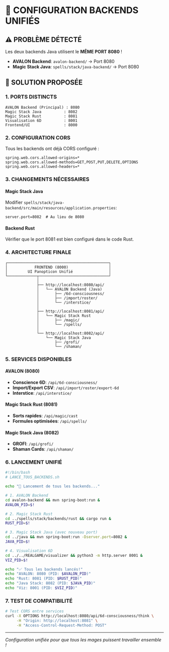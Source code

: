 # 🔧 CONFIGURATION BACKENDS UNIFIÉS

## ⚠️ PROBLÈME DÉTECTÉ

Les deux backends Java utilisent le **MÊME PORT 8080** !
- **AVALON Backend**: `avalon-backend/` → Port 8080
- **Magic Stack Java**: `spells/stack/java-backend/` → Port 8080

## 🎯 SOLUTION PROPOSÉE

### 1. PORTS DISTINCTS
```
AVALON Backend (Principal) : 8080
Magic Stack Java          : 8082  
Magic Stack Rust          : 8081
Visualisation 6D          : 8001
Frontend/UI               : 8000
```

### 2. CONFIGURATION CORS

Tous les backends ont déjà CORS configuré :
```properties
spring.web.cors.allowed-origins=*
spring.web.cors.allowed-methods=GET,POST,PUT,DELETE,OPTIONS
spring.web.cors.allowed-headers=*
```

### 3. CHANGEMENTS NÉCESSAIRES

#### Magic Stack Java
Modifier `spells/stack/java-backend/src/main/resources/application.properties`:
```properties
server.port=8082  # Au lieu de 8080
```

#### Backend Rust
Vérifier que le port 8081 est bien configuré dans le code Rust.

### 4. ARCHITECTURE FINALE

```
┌─────────────────────────────────────────────┐
│            FRONTEND (8000)                  │
│         UI Panopticon Unifié                │
└─────────────┬───────────────────────────────┘
              │
              ├── http://localhost:8080/api/
              │   └── AVALON Backend (Java)
              │       ├── /6d-consciousness/
              │       ├── /import/roster/
              │       └── /interstice/
              │
              ├── http://localhost:8081/api/
              │   └── Magic Stack Rust
              │       ├── /magic/
              │       └── /spells/
              │
              └── http://localhost:8082/api/
                  └── Magic Stack Java
                      ├── /grofi/
                      └── /shaman/
```

### 5. SERVICES DISPONIBLES

#### AVALON (8080)
- **Conscience 6D**: `/api/6d-consciousness/`
- **Import/Export CSV**: `/api/import/roster/export-6d`
- **Interstice**: `/api/interstice/`

#### Magic Stack Rust (8081)
- **Sorts rapides**: `/api/magic/cast`
- **Formules optimisées**: `/api/spells/`

#### Magic Stack Java (8082)
- **GROFI**: `/api/grofi/`
- **Shaman Cards**: `/api/shaman/`

### 6. LANCEMENT UNIFIÉ

```bash
#!/bin/bash
# LANCE_TOUS_BACKENDS.sh

echo "🚀 Lancement de tous les backends..."

# 1. AVALON Backend
cd avalon-backend && mvn spring-boot:run &
AVALON_PID=$!

# 2. Magic Stack Rust
cd ../spells/stack/backends/rust && cargo run &
RUST_PID=$!

# 3. Magic Stack Java (avec nouveau port)
cd ../java && mvn spring-boot:run -Dserver.port=8082 &
JAVA_PID=$!

# 4. Visualisation 6D
cd ../../REALGAME/visualizer && python3 -m http.server 8001 &
VIZ_PID=$!

echo "✅ Tous les backends lancés!"
echo "AVALON: 8080 (PID: $AVALON_PID)"
echo "Rust: 8081 (PID: $RUST_PID)"
echo "Java Stack: 8082 (PID: $JAVA_PID)"
echo "Viz: 8001 (PID: $VIZ_PID)"
```

### 7. TEST DE COMPATIBILITÉ

```bash
# Test CORS entre services
curl -X OPTIONS http://localhost:8080/api/6d-consciousness/think \
     -H "Origin: http://localhost:8081" \
     -H "Access-Control-Request-Method: POST"
```

---
*Configuration unifiée pour que tous les mages puissent travailler ensemble !*